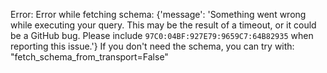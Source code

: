Error: Error while fetching schema: {'message': 'Something went wrong while executing your query. This may be the result of a timeout, or it could be a GitHub bug. Please include `97C0:04BF:927E79:9659C7:64B82935` when reporting this issue.'}
If you don't need the schema, you can try with: "fetch_schema_from_transport=False"
